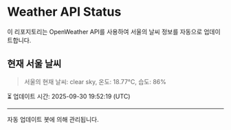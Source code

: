
# Weather API Status

이 리포지토리는 OpenWeather API를 사용하여 서울의 날씨 정보를 자동으로 업데이트합니다.

## 현재 서울 날씨
> 서울의 현재 날씨: clear sky, 온도: 18.77°C, 습도: 86%

⏳ 업데이트 시간: 2025-09-30 19:52:19 (UTC)

---
자동 업데이트 봇에 의해 관리됩니다.

